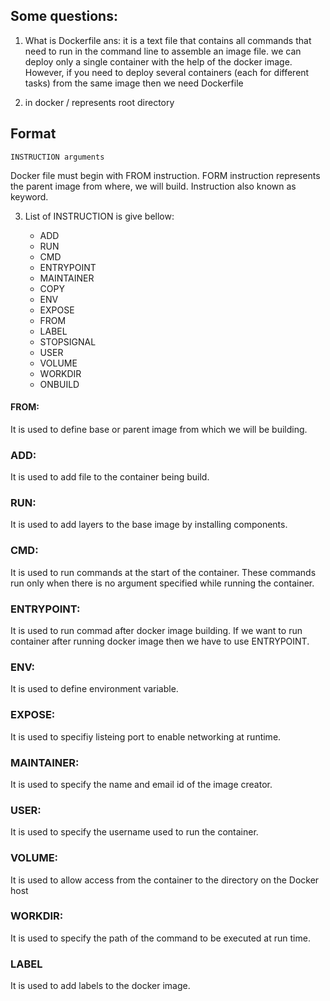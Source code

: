## Some questions: 

1. What is Dockerfile
ans: it is a text file that contains all commands that need to run in the command line to assemble an image file. we can deploy only a single container with the help of the docker image. However, if you need to deploy several containers (each for different tasks) from the same image then we need Dockerfile

2. in docker / represents root directory

## Format 

``` 
INSTRUCTION arguments
```
Docker file must begin with FROM instruction. 
FORM instruction represents the parent image from where, we will build. Instruction also known as keyword.

3. List of INSTRUCTION is give bellow:

   - ADD
   - RUN
   - CMD
   - ENTRYPOINT
   - MAINTAINER
   - COPY
   - ENV
   - EXPOSE
   - FROM
   - LABEL
   - STOPSIGNAL
   - USER
   - VOLUME
   - WORKDIR
   - ONBUILD

#### FROM: 
It is used to define base or parent image from which we will be building.
### ADD:
It is used to add file to the container being build.
### RUN:
It is used to add layers to the base image by installing components. 
### CMD:
It is used to run commands at the start of the container. These commands run only when there is no argument specified while running the container.
### ENTRYPOINT:
It is used to run commad after docker image building. If we want to run container after running docker image then we have to use ENTRYPOINT. 
### ENV:
It is used to define environment variable. 
### EXPOSE:
It is used to specifiy listeing port to enable networking at runtime.
### MAINTAINER:
It is used to specify the name and email id of the image creator.
### USER:
It is used to specify the username used to run the container.
### VOLUME:
It is used to allow access from the container to the directory on the Docker host
### WORKDIR:
It is used to specify the path of the command to be executed at run time.
###  LABEL
It is used to add labels to the docker image.

